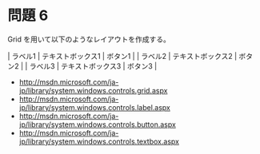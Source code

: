 # 問題 6
Grid を用いて以下のようなレイアウトを作成する。

| ラベル1 | テキストボックス1 | ボタン1 |
| ラベル2 | テキストボックス2 | ボタン2 |
| ラベル3 | テキストボックス3 | ボタン3 |

- http://msdn.microsoft.com/ja-jp/library/system.windows.controls.grid.aspx
- http://msdn.microsoft.com/ja-jp/library/system.windows.controls.label.aspx
- http://msdn.microsoft.com/ja-jp/library/system.windows.controls.button.aspx
- http://msdn.microsoft.com/ja-jp/library/system.windows.controls.textbox.aspx
